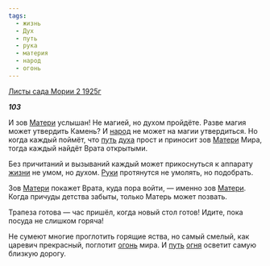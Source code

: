 ```yaml
---
tags:
  - жизнь
  - Дух
  - путь
  - рука
  - материя
  - народ
  - огонь
---
```

[Листы сада Мории 2 1925г](https://127.0.0.1:4002/agni/1925)

___103___

И зов [Матери](../../../tags/#материя) услышан! Не магией, но духом пройдёте. Разве магия может утвердить Камень? И [народ](../../../tags/#народ) не может на магии утвердиться. Но когда каждый поймёт, что [путь](../../../tags/#путь) [духа](../../../tags/#Дух) прост и приносит зов [Матери](../../../tags/#материя) Мира, тогда каждый найдёт Врата открытыми.   

Без причитаний и вызываний каждый может прикоснуться к аппарату [жизни](../../../tags/#жизнь) не умом, но духом. [Руки](../../../tags/#рука) протянутся не умолять, но подобрать.   

Зов [Матери](../../../tags/#материя) покажет Врата, куда пора войти, — именно зов [Матери](../../../tags/#материя). Когда причуды детства забыты, только Матерь может позвать.   

Трапеза готова — час пришёл, когда новый стол готов! Идите, пока посуда не слишком горяча!   

Не сумеют многие проглотить горящие яства, но самый смелый, как царевич прекрасный, поглотит [огонь](../../../tags/#огонь) мира. И [путь](../../../tags/#путь) [огня](../../../tags/#огонь) осветит самую близкую дорогу.   

